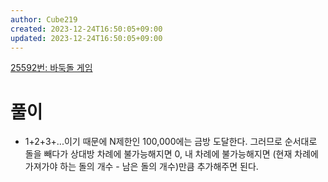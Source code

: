 ```yaml
---
author: Cube219
created: 2023-12-24T16:50:05+09:00
updated: 2023-12-24T16:50:05+09:00
---
```


[25592번: 바둑돌 게임](https://www.acmicpc.net/problem/25592)

# 풀이

* 1+2+3+...이기 때문에 N제한인 100,000에는 금방 도달한다. 그러므로 순서대로 돌을 빼다가 상대방 차례에 불가능해지면 0, 내 차례에 불가능해지면 (현재 차례에 가져가야 하는 돌의 개수 - 남은 돌의 개수)만큼 추가해주면 된다.